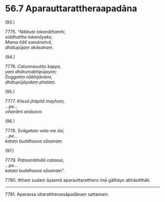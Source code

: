 # 56.7 Aparauttarattheraapadāna

(93.)

7775\. _“Nibbute lokanāthamhi,_  
_siddhatthe lokanāyake;_  
_Mama ñātī samānetvā,_  
_dhātupūjaṃ akāsahaṃ._  

(94.)

7776\. _Catunnavutito kappe,_  
_yaṃ dhātumabhipūjayiṃ;_  
_Duggatiṃ nābhijānāmi,_  
_dhātupūjāyidaṃ phalaṃ._  

(95.)

7777\. _Kilesā jhāpitā mayhaṃ,_  
_…pe…_  
_viharāmi anāsavo._  

(96.)

7778\. _Svāgataṃ vata me āsi,_  
_…pe…_  
_kataṃ buddhassa sāsanaṃ._  

(97.)

7779\. _Paṭisambhidā catasso,_  
_…pe…_  
_kataṃ buddhassa sāsanaṃ”._  

7780\. Itthaṃ sudaṃ āyasmā aparauttaratthero imā gāthāyo abhāsitthāti.

---

7781\. Aparassa uttarattherassāpadānaṃ sattamaṃ.
